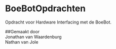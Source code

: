 # BoeBotOpdrachten
Opdracht voor Hardware Interfacing met de BoeBot.

##Gemaakt door<br/>
Jonathan van Waardenburg<br/>
Nathan van Jole
